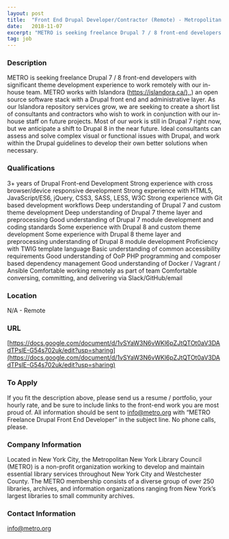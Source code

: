 ```yaml
---
layout: post
title:  "Front End Drupal Developer/Contractor (Remote) - Metropolitan New York Library Council"
date:   2018-11-07
excerpt: "METRO is seeking freelance Drupal 7 / 8 front-end developers with significant theme development experience to work remotely with our in-house team. METRO works with Islandora ([https://islandora.ca/),](https://islandora.ca/),) an open source software stack with a Drupal front end and administrative layer. As our Islandora repository services grow, we are seeking to..."
tag: job
---
```


### Description   

METRO is seeking freelance Drupal 7 / 8 front-end developers with significant theme development experience to work remotely with our in-house  team. METRO works with Islandora ([https://islandora.ca/),](https://islandora.ca/),) an open source software stack with a Drupal front end and administrative layer. As our Islandora repository services grow, we are seeking to create a short list of consultants and contractors who wish to work in conjunction with our in-house staff on future projects. Most of our work is still in Drupal 7 right now, but we anticipate a shift to Drupal 8 in the near future. Ideal consultants can assess and solve complex visual or functional issues with Drupal, and work within the Drupal guidelines to develop their own better solutions when necessary. 





### Qualifications   

3+ years of Drupal Front-end Development
Strong experience with cross browser/device responsive development
Strong experience with HTML5, JavaScript/ES6, jQuery, CSS3, SASS, LESS, W3C
Strong experience with Git based development workflows
Deep understanding of Drupal 7 and custom theme development
Deep understanding of Drupal 7 theme layer and preprocessing
Good understanding of Drupal 7 module development and coding standards
Some experience with Drupal 8 and custom theme development
Some experience with Drupal 8 theme layer and preprocessing
 understanding of Drupal 8 module development
Proficiency with TWIG template language
Basic understanding of common accessibility requirements
Good understanding of OoP PHP programming and composer based dependency management
Good understanding of Docker / Vagrant / Ansible 
Comfortable working remotely as part of team
Comfortable conversing, committing, and delivering via Slack/GitHub/email




### Location   

N/A - Remote 


### URL   

[https://docs.google.com/document/d/1vSYaW3N6vWKl6pZJtQTOt0aV3DAdTPslE-G54s702uk/edit?usp=sharing](https://docs.google.com/document/d/1vSYaW3N6vWKl6pZJtQTOt0aV3DAdTPslE-G54s702uk/edit?usp=sharing)

### To Apply   

If you fit the description above, please send us a resume / portfolio, your hourly rate, and be sure to include links to the front-end work you are most proud of. All information should be sent to info@metro.org with “METRO Freelance Drupal Front End Developer” in the subject line. No phone calls, please.


### Company Information   

Located in New York City, the Metropolitan New York Library Council (METRO) is a non-profit organization working to develop and maintain essential library services throughout New York City and Westchester County. The METRO membership consists of a diverse group of over 250 libraries, archives, and information organizations ranging from New York’s largest libraries to small community archives. 


### Contact Information   

info@metro.org

